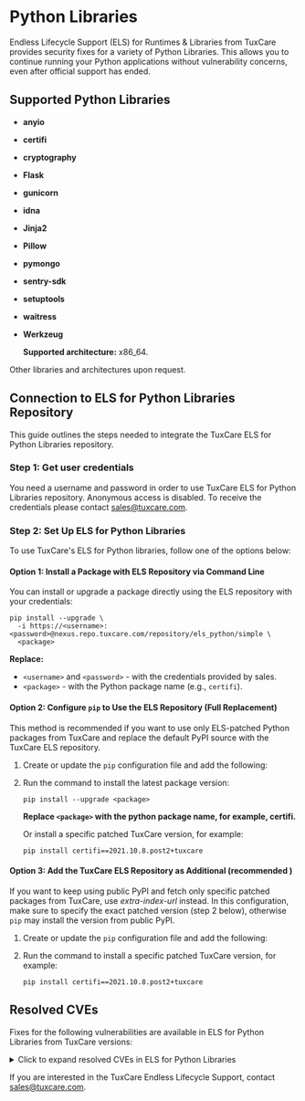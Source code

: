 # Python Libraries

Endless Lifecycle Support (ELS) for Runtimes & Libraries from TuxCare provides security fixes for a variety of Python Libraries. This allows you to continue running your Python applications without vulnerability concerns, even after official support has ended.

## Supported Python Libraries

* **anyio**
* **certifi**
* **cryptography**
* **Flask**
* **gunicorn**
* **idna**
* **Jinja2**
* **Pillow**
* **pymongo**
* **sentry-sdk**
* **setuptools**
* **waitress**
* **Werkzeug**

  **Supported architecture:** x86_64.

Other libraries and architectures upon request.

## Connection to ELS for Python Libraries Repository

This guide outlines the steps needed to integrate the TuxCare ELS for Python Libraries repository.

### Step 1: Get user credentials

You need a username and password in order to use TuxCare ELS for Python Libraries repository. Anonymous access is disabled. To receive the credentials please contact [sales@tuxcare.com](mailto:sales@tuxcare.com).

### Step 2: Set Up ELS for Python Libraries

To use TuxCare's ELS for Python libraries, follow one of the options below:

#### Option 1: Install a Package with ELS Repository via Command Line

You can install or upgrade a package directly using the ELS repository with your credentials:

<CodeWithCopy>

```text
pip install --upgrade \
  -i https://<username>:<password>@nexus.repo.tuxcare.com/repository/els_python/simple \
  <package>
```

</CodeWithCopy>

**Replace:**
* `<username>` and `<password>` - with the credentials provided by sales.  
* `<package>` - with the Python package name (e.g., `certifi`).

#### Option 2: Configure `pip` to Use the ELS Repository (Full Replacement)

This method is recommended if you want to use only ELS-patched Python packages from TuxCare and replace the default PyPI source with the TuxCare ELS repository. 

1. Create or update the `pip` configuration file and add the following:

   <CodeTabs :tabs="[
   { title: 'Linux/macOS (~/.pip/pip.conf)', content:
   `[global]
   index-url = https://username:password@nexus.repo.tuxcare.com/repository/els_python/simple` },
   { title: 'Windows (%APPDATA%\pip\pip.ini)', content:
   `[global]
   index-url = https://username:password@nexus.repo.tuxcare.com/repository/els_python/simple` }
   ]" />

2. Run the command to install the latest package version:

   <CodeWithCopy>

   ```text
   pip install --upgrade <package>
   ```

   </CodeWithCopy>

   **Replace `<package>` with the python package name, for example, certifi.**

   Or install a specific patched TuxCare version, for example:

   <CodeWithCopy>

   ```text
   pip install certifi==2021.10.8.post2+tuxcare
   ```

   </CodeWithCopy>

#### Option 3: Add the TuxCare ELS Repository as Additional (recommended )

If you want to keep using public PyPI and fetch only specific patched packages from TuxCare, use *extra-index-url* instead. In this configuration, make sure to specify the exact patched version (step 2 below), otherwise `pip` may install the version from public PyPI.

1. Create or update the `pip` configuration file and add the following:

   <CodeTabs :tabs="[
   { title: 'Linux/macOS (~/.pip/pip.conf)', content:
   `[global]
   extra-index-url = https://username:password@nexus.repo.tuxcare.com/repository/els_python/simple` },
   { title: 'Windows (%APPDATA%\pip\pip.ini)', content:
   `[global]
   extra-index-url = https://username:password@nexus.repo.tuxcare.com/repository/els_python/simple` }
   ]" />

2. Run the command to install a specific patched TuxCare version, for example:

   <CodeWithCopy>

   ```text
   pip install certifi==2021.10.8.post2+tuxcare
   ```

   </CodeWithCopy>

## Resolved CVEs

Fixes for the following vulnerabilities are available in ELS for Python Libraries from TuxCare versions:

<details>
  <summary>Click to expand resolved CVEs in ELS for Python Libraries</summary>

| CVE ID              | Severity | Library      | Vulnerable Versions | Safe Version |
| :-----------------: | :------: | :----------: | :----------------: | :----------: |
| GHSA-56pw-mpj4-fxww | High     | pillow       | 9.4.0              | 9.4.0.post2+tuxcare |
| GHSA-h4gh-qq45-vh27 | Medium   | cryptography | 42.0.8             | 42.0.8.post1+tuxcare |
| CVE-2019-6446       | Critical | numpy        | 1.16.0             | 1.16.0.post1+tuxcare |
| CVE-2020-7694       | Low      | uvicorn      | 0.11.6             | 0.11.6.post1+tuxcare |
| CVE-2020-7695       | High     | uvicorn      | 0.11.6             | 0.11.6.post1+tuxcare |
| CVE-2021-41945      | N/A      | httpx        | 0.22.0             | 0.22.0.post1+tuxcare |
| CVE-2022-23491      | High     | certifi      | 2021.10.8          | 2021.10.08.post2+tuxcare |
| CVE-2023-4863       | High     | pillow       | 9.4.0              | 9.4.0.post2+tuxcare |
| CVE-2023-4863       | High     | pillow       | 9.5.0              | 9.5.0.post1+tuxcare |
| CVE-2023-23934      | Low      | werkzeug     | 1.0.1              | 1.0.1.post3+tuxcare |
| CVE-2023-23969      | High     | django       | 4.0                | 4.0.post1+tuxcare |
| CVE-2023-24580      | High     | django       | 4.0                | 4.0.post1+tuxcare |
| CVE-2023-25577      | High     | werkzeug     | 1.0.1	            | 1.0.1.post1+tuxcare<br>1.0.1.post2+tuxcare<br>1.0.1.post3+tuxcare |
| CVE-2023-30861      | High     | flask        | 1.1.2              | 1.1.2.post1+tuxcare |
| CVE-2023-30861      | High     | flask        | 1.1.2              | 2.2.1.post1+tuxcare |
| CVE-2023-32681      | Medium   | requests     | 2.25.1             | 2.25.1.post1+tuxcare |
| CVE-2023-32681      | Medium   | requests     | 2.30.0             | 2.30.0.post1+tuxcare |
| CVE-2023-37276      | High     | aiohttp      | 3.8.4              | 3.8.4.post1+tuxcare |
| CVE-2023-37920      | Critical | certifi      | 2021.10.8          | 2021.10.08.post1+tuxcare<br>2021.10.08.post2+tuxcare |
| CVE-2023-37920      | Critical | certifi      | 2022.12.7          | 2022.12.07.post1+tuxcare<br>2022.12.07.post2+tuxcare |
| CVE-2023-44271      | High     | pillow       | 9.4.0              | 9.4.0.post1+tuxcare |
| CVE-2023-47627      | High     | aiohttp      | 3.8.5              | 3.8.5.post1+tuxcare |
| CVE-2023-50447      | High     | pillow       | 9.4.0              | 9.4.0.post2+tuxcare |
| CVE-2023-50447      | High     | pillow       | 9.5.0              | 9.5.0.post1+tuxcare |
| CVE-2024-3651       | High     | idna         | 2.1                | 2.1.post1+tuxcare |
| CVE-2024-5629       | N/A      | pymongo      | 3.13.0             | 3.13.0.post1+tuxcare |
| CVE-2024-6345       | High     | setuptools   | 65.5.1             | 65.5.1.post1+tuxcare |
| CVE-2024-6827       | High     | gunicorn     | 22.0.0             | 22.0.0.post1+tuxcare |
| CVE-2024-7923       | Critical | gunicorn     | 20.1.0             | 20.1.0.post2+tuxcare |
| CVE-2024-12797      | High     | cryptography | 42.0.8             | 42.0.8.post1+tuxcare |
| CVE-2024-12797      | N/A      | cryptography | 43.0.1             | 43.0.1.post1+tuxcare |
| CVE-2024-12797      | N/A      | cryptography | 43.0.3             | 43.0.3.post1+tuxcare |
| CVE-2024-22195      | Medium   | jinja2       | 2.11.3             | 2.11.3.post1+tuxcare<br>2.11.3.post2+tuxcare |
| CVE-2024-24680      | High     | django       | 5.0.1              | 5.0.1.post1+tuxcare |
| CVE-2024-24762      | High     | fastapi      | 0.104.1            | 0.104.1.post1+tuxcare |
| CVE-2024-27351      | Medium   | django       | 5.0.2              | 5.0.2.post1+tuxcare |
| CVE-2024-28219      | Medium   | pillow       | 9.4.0              | 9.4.0.post3+tuxcare |
| CVE-2024-34064      | Medium   | jinja2       | 2.11.3             | 2.11.3.post1+tuxcare<br>2.11.3.post2+tuxcare |
| CVE-2024-39689      | High     | certifi      | 2022.12.7          | 2022.12.07.post2+tuxcare |
| CVE-2024-39689      | High     | certifi      | 2023.7.22          | 2023.07.22.post1+tuxcare |
| CVE-2024-47081      | Medium   | requests     | 2.32.3             | 2.32.3.post1+tuxcare |
| CVE-2024-49766      | Medium   | werkzeug     | 1.0.1              | 1.0.1.post1+tuxcare<br>1.0.1.post2+tuxcare<br>1.0.1.post3+tuxcare |
| CVE-2024-49767      | High     | werkzeug     | 1.0.1              | 1.0.1.post1+tuxcare<br>1.0.1.post3+tuxcare |
| CVE-2024-49768      | Medium   | waitress     | 2.1.2              | 2.1.2.post1+tuxcare<br>2.1.2.post2+tuxcare |
| CVE-2024-49769      | High     | waitress     | 2.1.2              | 2.1.2.post2+tuxcare |
| CVE-2024-52304      | High     | aiohttp      | 3.8.5              | 3.8.5.post2+tuxcare |
| CVE-2024-56326      | Medium   | jinja2       | 2.11.3             | 2.11.3.post2+tuxcare |
| CVE-2024-56374      | Medium   | django       | 5.1.4              | 5.1.4.post1+tuxcare |
| CVE-2025-27516      | Medium   | jinja2	      | 2.11.3             | 2.11.3.post2+tuxcare |
| CVE-2025-47273      | High     | setuptools   | 75.8.0             | 75.8.0.post1+tuxcare |
| CVE-2025-50817      | N/A      | future       | 1.0.0              | 1.0.0.post1+tuxcare |

**N/A (Not Available)** mean that the National Vulnerability Database (NVD) has registered this CVE, but an official CVSS severity score has not yet been assigned.

</details>

If you are interested in the TuxCare Endless Lifecycle Support, contact [sales@tuxcare.com](mailto:sales@tuxcare.com).
